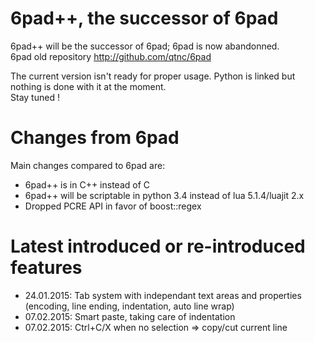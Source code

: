 # 6pad++, the successor of 6pad

6pad++ will be the successor of 6pad; 6pad is now abandonned.  
6pad old repository http://github.com/qtnc/6pad

The current version isn't ready for proper usage. Python is linked but nothing is done with it at the moment.  
Stay tuned !

# Changes from 6pad

Main changes compared to 6pad are:

* 6pad++ is in C++ instead of C
* 6pad++ will be scriptable in python 3.4 instead of lua 5.1.4/luajit 2.x
* Dropped PCRE API in favor of boost::regex

# Latest introduced or re-introduced features

* 24.01.2015: Tab system with independant text areas and properties (encoding, line ending, indentation, auto line wrap)
* 07.02.2015: Smart paste, taking care of indentation
* 07.02.2015: Ctrl+C/X when no selection => copy/cut current line
